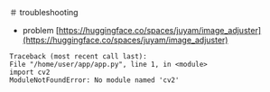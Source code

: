 <link rel="stylesheet" type="text/css" href="/assets/css/styles.css" />

＃ troubleshooting
* problem [https://huggingface.co/spaces/juyam/image_adjuster](https://huggingface.co/spaces/juyam/image_adjuster)
```
Traceback (most recent call last):
File "/home/user/app/app.py", line 1, in <module>
import cv2
ModuleNotFoundError: No module named 'cv2'
```

